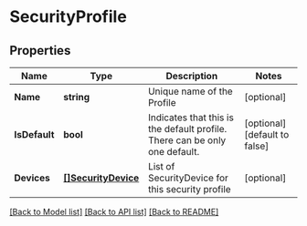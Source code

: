 # SecurityProfile

## Properties

Name | Type | Description | Notes
------------ | ------------- | ------------- | -------------
**Name** | **string** | Unique name of the Profile | [optional] 
**IsDefault** | **bool** | Indicates that this is the default profile.  There can be only one default. | [optional] [default to false]
**Devices** | [**[]SecurityDevice**](SecurityDevice.md) | List of SecurityDevice for this security profile | [optional] 

[[Back to Model list]](../README.md#documentation-for-models) [[Back to API list]](../README.md#documentation-for-api-endpoints) [[Back to README]](../README.md)



